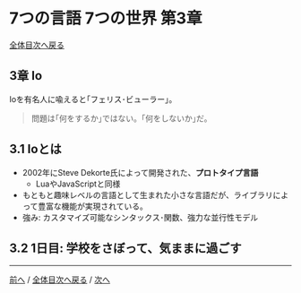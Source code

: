 # 7つの言語 7つの世界 第3章
[全体目次へ戻る](index.md)

## 3章 Io
Ioを有名人に喩えると｢フェリス･ビューラー｣。

> 問題は｢何をするか｣ではない。｢何をしないか｣だ。

## 3.1 Ioとは
- 2002年にSteve Dekorte氏によって開発された、**プロトタイプ言語**
  + LuaやJavaScriptと同様
- もともと趣味レベルの言語として生まれた小さな言語だが、ライブラリによって豊富な機能が実現されている。
- 強み: カスタマイズ可能なシンタックス･関数、強力な並行性モデル

## 3.2 1日目: 学校をさぼって、気ままに過ごす


***

[前へ](c2.md) /
[全体目次へ戻る](index.md) /
[次へ](c4.md)
